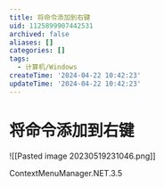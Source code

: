 ```yaml
---
title: 将命令添加到右键
uid: 1125899907442531
archived: false
aliases: []
categories: []
tags:
  - 计算机/Windows
createTime: '2024-04-22 10:42:23'
updateTime: '2024-04-22 10:42:23'
---
```


# 将命令添加到右键

![[Pasted image 20230519231046.png]]

ContextMenuManager.NET.3.5
